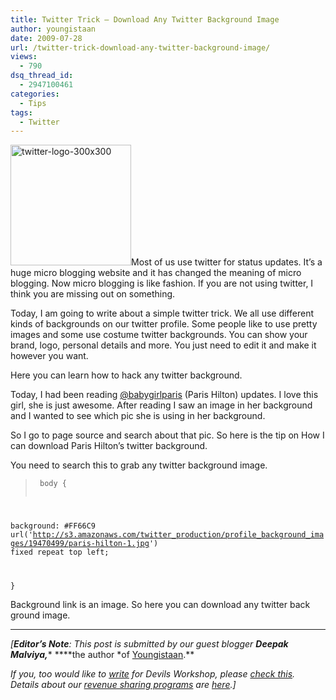 ```yaml
---
title: Twitter Trick – Download Any Twitter Background Image
author: youngistaan
date: 2009-07-28
url: /twitter-trick-download-any-twitter-background-image/
views:
  - 790
dsq_thread_id:
  - 2947100461
categories:
  - Tips
tags:
  - Twitter
---
```

<img class="alignright size-full wp-image-12626" src="http://cdn.devilsworkshop.org/files/2009/07/twitter-logo-300x300.jpg" alt="twitter-logo-300x300" width="193" height="193" />Most of us use twitter for status updates. It&#8217;s a huge micro blogging website and it has changed the meaning of micro blogging. Now micro blogging is like fashion. If you are not using twitter, I think you are missing out on something.

Today, I am going to write about a simple twitter trick. We all use different kinds of backgrounds on our twitter profile. Some people like to use pretty images and some use costume twitter backgrounds. You can show your brand, logo, personal details and more. You just need to edit it and make it however you want.

Here you can learn how to hack any twitter background.

Today, I had been reading <a href="http://twitter.com/babygirlparis" onclick="_gaq.push(['_trackEvent', 'outbound-article', 'http://twitter.com/babygirlparis', '@babygirlparis']);" target="_blank">@babygirlparis</a> (Paris Hilton) updates. I love this girl, she is just awesome. After reading I saw an image in her background and I wanted to see which pic she is using in her background.

So I go to page source and search about that pic. So here is the tip on How I can download Paris Hilton&#8217;s twitter background.

You need to search this to grab any twitter background image.

> <pre><code class="no-highlight"> body {
  background: #FF66C9 url('http://s3.amazonaws.com/twitter_production/profile_background_images/19470499/paris-hilton-1.jpg') fixed repeat top left;

}</code></pre>

Background link is an image. So here you can download any twitter back ground image.

* * *

*[**Editor&#8217;s Note**: This post is submitted by our guest blogger **Deepak Malviya,**** ****the author *of <a href="http://youngistaan.org/" onclick="_gaq.push(['_trackEvent', 'outbound-article', 'http://youngistaan.org/', 'Youngistaan']);" >Youngistaan</a>.**</p> 

*If you, too would like to [write][1] for Devils Workshop, please [check this][1]. Details about our [revenue sharing programs][1] are [here][1].]*

 [1]: http://devilsworkshop.org/join-dw/
